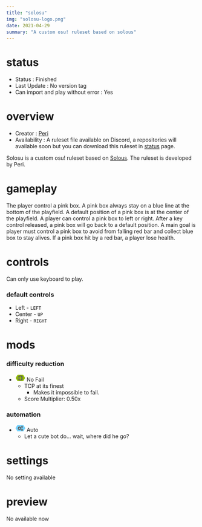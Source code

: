 ```yaml
---
title: "solosu"
img: "solosu-logo.png"
date: 2021-04-29
summary: "A custom osu! ruleset based on solous"
---
```


# status

- Status : Finished
- Last Update : No version tag
- Can import and play without error : Yes

# overview

- Creator : [Peri](https://github.com/Flutterish)
- Availability : A ruleset file available on Discord, a repositories will available soon but you can download this ruleset in [status](https://rulesets.info/pages/status/) page.

Solosu is a custom osu! ruleset based on [Solous](https://thc-games.itch.io/solous). The ruleset is developed by Peri.

# gameplay

The player control a pink box. A pink box always stay on a blue line at the bottom of the playfield. A default position of a pink box is at the center of the playfield. A player can control a pink box to left or right. After a key control released, a pink box will go back to a default position. A main goal is player must control a pink box to avoid from falling red bar and collect blue box to stay alives. If a pink box hit by a red bar, a player lose health.

# controls

Can only use keyboard to play.

### default controls

- Left - `LEFT`
- Center - `UP`
- Right - `RIGHT`

# mods

### difficulty reduction

- ![No Fail Icon](mod-icon/no-fail-mod.png) No Fail
  - TCP at its finest
    - Makes it impossible to fail.
  - Score Multiplier: 0.50x

### automation

- ![Auto Icon](mod-icon/auto-mod.png) Auto
  - Let a cute bot do... wait, where did he go?

# settings

No setting available

# preview

No available now